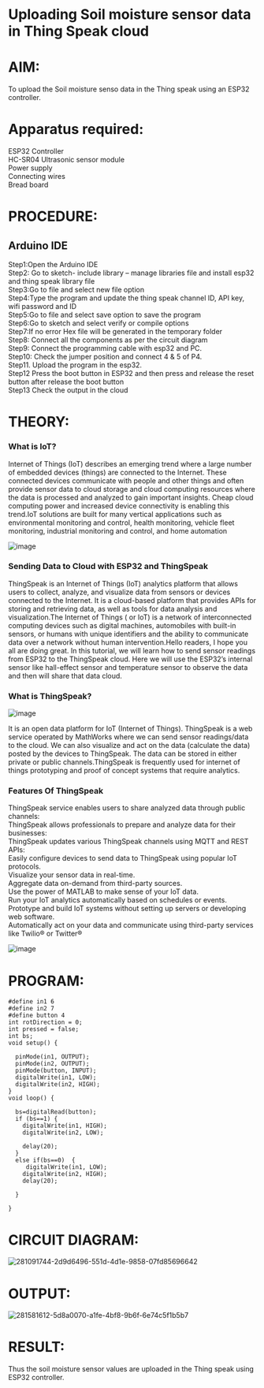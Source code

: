 # Uploading Soil moisture sensor data in Thing Speak cloud

# AIM:
To upload the Soil moisture senso data in the Thing speak using an ESP32 controller.

# Apparatus required:
ESP32 Controller  </br>
HC-SR04 Ultrasonic sensor module </br>
Power supply </br>
Connecting wires </br>
Bread board </br>

# PROCEDURE:
## Arduino IDE
Step1:Open the Arduino IDE </br>
Step2: Go to sketch- include library – manage libraries file and install esp32 and thing speak library file </br>
Step3:Go to file and select new file option </br>
Step4:Type the program and update the thing speak channel ID, API key, wifi password and ID </br>
Step5:Go to file and select save option to save the program </br>
Step6:Go to sketch and select verify or compile options </br>
Step7:If no error Hex file will be generated in the temporary folder </br>
Step8: Connect all the components as per the circuit diagram </br>
Step9: Connect the programming cable with esp32 and PC.  </br>
Step10: Check the jumper position and connect 4 & 5 of P4.  </br>
Step11. Upload the program in the esp32. </br>
Step12 Press the boot button in ESP32 and then press and release the reset button after release the boot button </br>
Step13 Check the output in the cloud </br>

# THEORY:

### What is IoT?

Internet of Things (IoT) describes an emerging trend where a large number of embedded devices (things) are connected to the Internet. These connected devices communicate with people and other things and often provide sensor data to cloud storage and cloud computing resources where the data is processed and analyzed to gain important insights. Cheap cloud computing power and increased device connectivity is enabling this trend.IoT solutions are built for many vertical applications such as environmental monitoring and control, health monitoring, vehicle fleet monitoring, industrial monitoring and control, and home automation

![image](https://user-images.githubusercontent.com/71547910/235334044-c01d4261-d46f-4f62-b07f-72a7b6fce5d5.png)

### Sending Data to Cloud with ESP32 and ThingSpeak

ThingSpeak is an Internet of Things (IoT) analytics platform that allows users to collect, analyze, and visualize data from sensors or devices connected to the Internet. It is a cloud-based platform that provides APIs for storing and retrieving data, as well as tools for data analysis and visualization.The Internet of Things ( or IoT) is a network of interconnected computing devices such as digital machines, automobiles with built-in sensors, or humans with unique identifiers and the ability to communicate data over a network without human intervention.Hello readers, I hope you all are doing great. In this tutorial, we will learn how to send sensor readings from ESP32 to the ThingSpeak cloud. Here we will use the ESP32’s internal sensor like hall-effect sensor and temperature sensor to observe the data and then will share that data cloud.

### What is ThingSpeak?

![image](https://user-images.githubusercontent.com/71547910/235333909-29d2e831-9fe5-4afd-b18d-f1e5d2e32518.png)

It is an open data platform for IoT (Internet of Things). ThingSpeak is a web service operated by MathWorks where we can send sensor readings/data to the cloud. We can also visualize and act on the data (calculate the data) posted by the devices to ThingSpeak. The data can be stored in either private or public channels.ThingSpeak is frequently used for internet of things prototyping and proof of concept systems that require analytics.

### Features Of ThingSpeak

ThingSpeak service enables users to share analyzed data through public channels: </br>
ThingSpeak allows professionals to prepare and analyze data for their businesses: </br>
ThingSpeak updates various ThingSpeak channels using MQTT and REST APIs: </br>
Easily configure devices to send data to ThingSpeak using popular IoT protocols. </br>
Visualize your sensor data in real-time. </br>
Aggregate data on-demand from third-party sources. </br>
Use the power of MATLAB to make sense of your IoT data. </br>
Run your IoT analytics automatically based on schedules or events. </br>
Prototype and build IoT systems without setting up servers or developing web software.</br>
Automatically act on your data and communicate using third-party services like Twilio® or Twitter®</br>

![image](https://user-images.githubusercontent.com/71547910/235334056-3ba9579f-2f62-43b1-a714-8fde6cf9ef32.png)


# PROGRAM:
```
#define in1 6
#define in2 7
#define button 4
int rotDirection = 0;
int pressed = false;
int bs;
void setup() {
  
  pinMode(in1, OUTPUT);
  pinMode(in2, OUTPUT);
  pinMode(button, INPUT);
  digitalWrite(in1, LOW);
  digitalWrite(in2, HIGH);
}
void loop() {
   
  bs=digitalRead(button);
  if (bs==1) {
    digitalWrite(in1, HIGH);
    digitalWrite(in2, LOW);
    
    delay(20);
  }
  else if(bs==0)  {
     digitalWrite(in1, LOW);
    digitalWrite(in2, HIGH);
    delay(20);
        
  }
  
}
```
# CIRCUIT DIAGRAM:
![281091744-2d9d6496-551d-4d1e-9858-07fd85696642](https://github.com/Naveenvetrivel/Soil-moisture-monitoring-using-Thing-speak/assets/94165322/025306b9-3b3d-4c61-bd89-1bc1c87f0701)

# OUTPUT:
![281581612-5d8a0070-a1fe-4bf8-9b6f-6e74c5f1b5b7](https://github.com/Naveenvetrivel/Soil-moisture-monitoring-using-Thing-speak/assets/94165322/25a26127-9e2d-49a5-940c-cce07057aceb)

# RESULT:
Thus the soil moisture sensor values are uploaded in the Thing speak using ESP32 controller.


